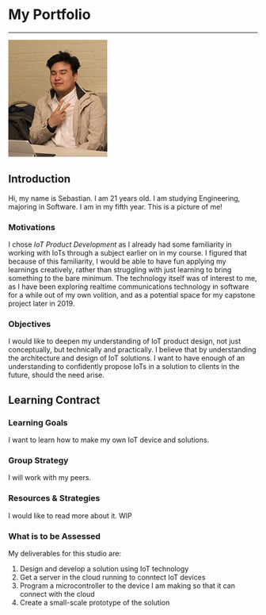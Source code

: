 # My Portfolio
---

<div class="container-split">
  <div class='img-container'>
    <img src="./.vuepress/public/me.png" />
  </div>
  <div>
    <h2 id="introduction">Introduction</h2>
    <p>Hi, my name is Sebastian. I am 21 years old. I am studying Engineering, majoring in Software. I am in my fifth year.
    This is a picture of me!</p>
  </div>
</div>

### Motivations
I chose *IoT Product Development* as I already had some familiarity in working with IoTs through a subject earlier on in my course. I figured that because of this familiarity, I would be able to have fun applying my learnings creatively, rather than struggling with just learning to bring something to the bare minimum. The technology itself was of interest to me, as I have been exploring realtime communications technology in software for a while out of my own volition, and as a potential space for my capstone project later in 2019.

### Objectives
I would like to deepen my understanding of IoT product design, not just conceptually, but technically and practically. I believe that by understanding the architecture and design of IoT solutions. I want to have enough of an understanding to confidently propose IoTs in a solution to clients in the future, should the need arise.

## Learning Contract
### Learning Goals
I want to learn how to make my own IoT device and solutions.

### Group Strategy
I will work with my peers.

### Resources & Strategies
I would like to read more about it. WIP

### What is to be Assessed
My deliverables for this studio are:
1. Design and develop a solution using IoT technology
2. Get a server in the cloud running to conntect IoT devices
3. Program a microcontroller to the device I am making so that it can connect with the cloud
4. Create a small-scale prototype of the solution